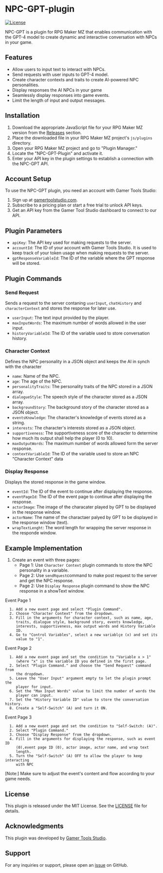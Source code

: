 # NPC-GPT-plugin
[![License](https://img.shields.io/badge/license-MIT-blue.svg)](https://opensource.org/licenses/MIT)

NPC-GPT is a plugin for RPG Maker MZ that enables communication with the GPT-4 model to create dynamic and interactive conversation with NPCs in your game.

## Features

- Allow users to input text to interact with NPCs.
- Send requests with user inputs to GPT-4 model.
- Create character contexts and traits to create AI-powered NPC personalities.
- Display responses the AI NPCs in your game
- Seamlessly display responses into game events.
- Limit the length of input and output messages.

## Installation

1. Download the appropriate JavaScript file for your RPG Maker MZ version from the [Releases](https://github.com/YourUsername/DialogCraftGPT/releases) section.
2. Place the downloaded file in your RPG Maker MZ project's `js/plugins` directory.
3. Open your RPG Maker MZ project and go to "Plugin Manager."
4. Locate the "NPC-GPT-Plugin" and activate it.
5. Enter your API key in the plugin settings to establish a connection with the NPC-GPT API.

## Account Setup

To use the NPC-GPT plugin, you need an account with Gamer Tools Studio:

1. Sign up at [gamertoolstudio.com](https://gamertoolstudio.com).
2. Subscribe to a pricing plan or start a free trial to unlock API keys.
3. Get an API key from the Gamer Tool Studio dashboard to connect to our API.

## Plugin Parameters

- `apiKey`: The API key used for making requests to the server.
- `accountId`: The ID of your account with Gamer Tools Studio. It is used to keep track of your token usage when making requests to the server.
- `gptResponseVariableId`: The ID of the variable where the GPT response will be stored.


## Plugin Commands

### Send Request

Sends a request to the server contaning `userInput`, `chatHistory` and `characterContext` and stores the response for later use.

- `userInput`: The text input provided by the player.
- `maxInputWords`: The maximum number of words allowed in the user input.
- `historyVariableId`: The ID of the variable used to store conversation history.

### Character Context

Defines the NPC personality in a JSON object and keeps the AI in synch with the character

- `name`: Name of the NPC.
- `age`: The age of the NPC.
- `personalityTraits`: The personality traits of the NPC stored in a JSON array.
- `dialogueStyle`: The speech style of the character stored as a JSON array.
- `backgroundStory`: The background story of the character stored as a JSON object.
- `eventsKnowledge`: The character's knowledge of events stored as a string.
- `interests`: The character's interests stored as a JSON object. 
- `supportiveness`: The supportiveness score of the character to determine how much its output shall help the player (0 to 10).
- `maxOutputWords`: The maximum number of words allowed form the server response.                  
- `contextVariableId`: The ID of the variable used to store an NPC "Character Context" data
                   

### Display Response

Displays the stored response in the game window.

- `eventId`: The ID of the event to continue after displaying the response.
- `eventPageId`: The ID of the event page to continue after displaying the response.
- `actorImage`: The image of the characater played by GPT to be  displayed in the response window.     
- `actorName`: The name of the charactaer palyed by GPT to be displayed in the response window (text).                   
- `wrapTextLenght`: The word length for wrapping the server response in the responde window.                 

## Example Implementation

1. Create an event with three pages:
   - Page 1: Use `Character Context` plugin commands to store the NPC personality in a variable.
   - Page 2: Use `sendRquest`command to make post request to the server and get the NPC response.
   - Page 2: Use `Display Response` plugin command to show the NPC response in a showText window.

Event Page 1
 
      1. Add a new event page and select "Plugin Command".
      2. Choose "Character Context" from the dropdown.
      3. Fill in the arguments for character context, such as name, age, 
         traits, dialogue style, background story, events knowledge, 
         interests, supportiveness, max output words and History Variable
         ID.
      4. Go to "Control Variables", select a new variablçe (x) and set its
         value to "1".
 

Event Page 2
  
      1. Add a new event page and set the condition to "Variable x > 1" 
         (where "x" is the variable ID you defined in the first page.
      2. Select "Plugin Command." and choose the "Send Request" command from 
         the dropdown.
      5. Leave the "User Input" argument empty to let the plugin prompt the 
         player for input.
      6. Set the "Max Input Words" value to limit the number of words the 
         player can input.
      7. Set the "History Variable ID" value to store the conversation history.
      8. Create a "Self-Switch" (A) and turn it ON.
 

Event Page 3
  
      1. Add a new event page and set the condition to "Self-Switch: (A)".
      2. Select "Plugin Command."
      3. Choose "Display Response" from the dropdown.
      4. Fill in the arguments for displaying the response, such as event ID 
         (0),event page ID (0), actor image, actor name, and wrap text   
         length.
      5. Turn the "Self-Switch" (A) OFF to allow the player to keep interacting
         with NPC
 
  
[Note:] Make sure to adjust the event's content and flow according to your game needs.

## License

This plugin is released under the MIT License. See the [LICENSE](LICENSE) file for details.

## Acknowledgments

This plugin was developed by [Gamer Tools Studio](https://gamertoolstudio.com).

## Support

For any inquiries or support, please open an [issue](https://github.com/YourUsername/DialogCraftGPT/issues) on GitHub.


